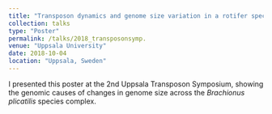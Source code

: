 ```yaml
---
title: "Transposon dynamics and genome size variation in a rotifer species complex"
collection: talks
type: "Poster"
permalink: /talks/2018_transposonsymp.
venue: "Uppsala University"
date: 2018-10-04
location: "Uppsala, Sweden"
---
```


I presented this poster at the 2nd Uppsala Transposon Symposium, showing the genomic causes of changes in genome size across the *Brachionus plicatilis* species complex.
